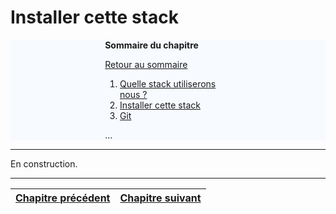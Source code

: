# Installer cette stack


<div id="toc_container" style="background-color: #f7faff;">
<div id="toc-wrapper" style="margin-left: auto;margin-right: auto; width: 40%;">
<p class="toc_title"><strong>Sommaire du chapitre</strong></p>
<p><a href="Readme.md">Retour au sommaire</a></p>
<ol class="toc_list" start="1">
  <li><a href="01-Stack.md">Quelle stack utiliserons nous ?</a></li>
  <li><a href="02-Installation.md">Installer cette stack</a></li>
  <li><a href="03-Git.md">Git</a></li>
</ol>
<p>...</p>
</div>
</div>


------


En construction.


------


| <a href="01-Stack.md">Chapitre précédent</a>  | <a href="03-Git.md">Chapitre suivant</a> | 
|:-------------------:|:----------------:|
